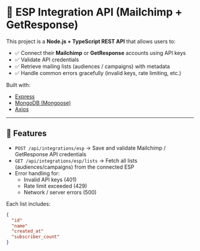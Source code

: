 # 📧 ESP Integration API (Mailchimp + GetResponse)

This project is a **Node.js + TypeScript REST API** that allows users to:

- ✅ Connect their **Mailchimp** or **GetResponse** accounts using API keys  
- ✅ Validate API credentials  
- ✅ Retrieve mailing lists (audiences / campaigns) with metadata  
- ✅ Handle common errors gracefully (invalid keys, rate limiting, etc.)

Built with:
- [Express](https://expressjs.com/)  
- [MongoDB (Mongoose)](https://mongoosejs.com/)  
- [Axios](https://axios-http.com/)  

---

## 🚀 Features
- `POST /api/integrations/esp` → Save and validate Mailchimp / GetResponse API credentials  
- `GET /api/integrations/esp/lists` → Fetch all lists (audiences/campaigns) from the connected ESP  
- Error handling for:
  - Invalid API keys (401)  
  - Rate limit exceeded (429)  
  - Network / server errors (500)  

Each list includes:
```json
{
  "id"
  "name"
  "created_at"
  "subscriber_count"
}

